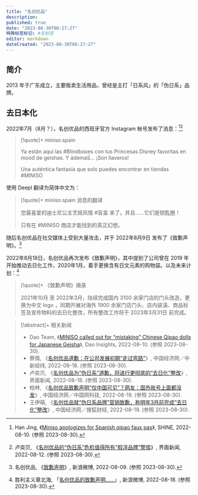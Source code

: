 ```yaml
---
title: "名创优品"
description:
published: true
date: "2023-08-30T08:27:27"
特殊标签标记: #无标签
editor: markdown
dateCreated: "2023-08-30T08:27:27"
---
```


## 简介

2013 年于广东成立，主要贩卖生活用品，曾经是主打「日系风」的「伪日系」品牌。

## 去日本化

2022年7月（8月？），名创优品的西班牙官方 Instagram 帐号发布了消息：[^09038][^03531]

[^09038]: Han Jing, 《[Miniso apologizes for Spanish qipao faux pas](https://web.archive.org/web/20230603104316/http://www.shine.cn/news/nation/2208109038/)》, SHINE, 2022-08-10. (参照 2023-08-30).

[^03531]: 卢奕贝, 《[名创优品的“伪日系”危机值得所有“假洋品牌”警惕](https://web.archive.org/web/20230327125010/https://www.jiemian.com/article/7903531.html)》, 界面新闻, 2022-08-12. (参照 2023-08-30).

> [!quote]+ miniso.spain
>
> Ya están aqui las \#Blindboxes con tus Princesas Disney favoritas en mood de geishas. Y ádemaS… ¡Son llaveros!
>
> Una auténtica fantasía que solo puedes encontrar en tiendas \#MINISO

使用 Deepl 翻译为简体中文为：

> [!quote]+ miniso.spain 消息的翻译
>
> 您最喜爱的迪士尼公主艺妓风情 \#盲盒 来了。并且......它们是钥匙圈！
>
> 只有在 \#MINISO 商店才能找到的真正幻想。

随后名创优品在社交媒体上受到大量攻击，并于 2022年8月9日 发布了《致歉声明》。[^mDgvf]

[^mDgvf]: 名创优品, 《[致歉声明](https://archive.is/UtSDQ "https://weibo.com/2205447082/M0hGmDgvf")》, 新浪微博, 2022-08-09. (参照 2023-08-30).

2022年8月18日，名创优品再次发布《致歉声明》，其中提到了公司曾在 2019 年开始推动去日化工作，2020年1月，着手更换含有日文元素的购物袋。以及未来计划：[^iGwyR]

> [!quote]+ 《致歉声明》摘录
>
> 2021年10月 至 2022年3月，陆续完成国内 3100 余家门店的门头改造，更换为中文 logo ，同期开展对海外 1900 余家门店门头、店内装潢、商品标签及宣传物料的去日化整改，所有整改工作将于 2023年3月31日 前完成。

[^iGwyR]:  胜利主义章北海, 「[名创优品的致歉声明……](https://archive.is/iGwyR "https://weibo.com/2281157913/M1DaXEEtw")」, 新浪微博, 2022-08-18. (参照 2023-08-30).

> [!abstract]+ 相关新闻
>
> +   Dao Team, 《[MINISO called out for “mistaking” Chinese Qipao dolls for Japanese Geisha](https://web.archive.org/web/20230830004946/https://daoinsights.com/news/miniso-called-out-for-mistaking-chinese-qipao-dolls-for-japanese-geisha/)》, Dao Insights, 2022-08-10. (参照 2023-08-30).
> +   蔡情, 《[名创优品道歉：在公司发展初期“走过弯路”](https://web.archive.org/web/20220818164253/http://finance.ce.cn/stock/gsgdbd/202208/18/t20220818_38038566.shtml)》, 中国经济网／中新经纬, 2022-08-18. (参照 2023-08-30).
> +   卢奕贝, 《[名创优品为“伪日系”道歉，将进行更彻底的“去日化”整改](https://web.archive.org/web/20220818102119/https://www.jiemian.com/article/7934678.html)》, 界面新闻, 2022-08-18. (参照 2023-08-30).
> +   柏林, 《[名创优品致歉声明“仅中国可见”？网友：国外账号上面都没发](https://web.archive.org/web/20230830012928/http://finance.ce.cn/stock/gsgdbd/202208/19/t20220819_38040754.shtml)》, 中国经济网／中国网科技, 2022-08-19. (参照 2023-08-30).
> +   王伊萌, 《[名创优品就“伪日系品牌”营销致歉，称明年3月前完成“去日化”整改](https://web.archive.org/web/20230830012841/http://finance.ce.cn/stock/gsgdbd/202208/19/t20220819_38040401.shtml)》, 中国经济网／搜狐财经, 2022-08-19. (参照 2023-08-30).
